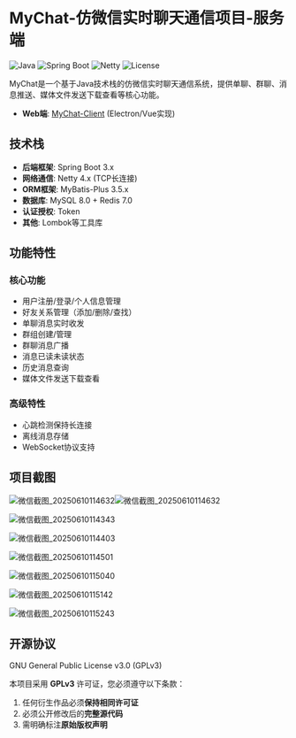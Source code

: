 # MyChat-仿微信实时聊天通信项目-服务端

![Java](https://img.shields.io/badge/Java-17%2B-orange)
![Spring Boot](https://img.shields.io/badge/Spring%20Boot-3.0.5-brightgreen)
![Netty](https://img.shields.io/badge/Netty-4.1.50.Final-blue)
![License](https://img.shields.io/badge/License-GPLv3-green)

MyChat是一个基于Java技术栈的仿微信实时聊天通信系统，提供单聊、群聊、消息推送、媒体文件发送下载查看等核心功能。

- **Web端**: [MyChat-Client](https://github.com/SoulGoodman-coder/MyChat-Client) (Electron/Vue实现)

## 技术栈

- **后端框架**: Spring Boot 3.x
- **网络通信**: Netty 4.x (TCP长连接)
- **ORM框架**: MyBatis-Plus 3.5.x
- **数据库**: MySQL 8.0 + Redis 7.0
- **认证授权**: Token
- **其他**: Lombok等工具库

## 功能特性

### 核心功能
- 用户注册/登录/个人信息管理
- 好友关系管理（添加/删除/查找）
- 单聊消息实时收发
- 群组创建/管理
- 群聊消息广播
- 消息已读未读状态
- 历史消息查询
- 媒体文件发送下载查看

### 高级特性
- 心跳检测保持长连接
- 离线消息存储
- WebSocket协议支持

## 项目截图

![微信截图_20250610114632](D:\JavaProjects\MyChat\MyChat-Server\docs\微信截图_20250610114632.png)![微信截图_20250610114632](D:\JavaProjects\MyChat\MyChat-Server\docs\微信截图_20250610114647.png)

![微信截图_20250610114343](D:\JavaProjects\MyChat\MyChat-Server\docs\微信截图_20250610114343.png)

![微信截图_20250610114403](D:\JavaProjects\MyChat\MyChat-Server\docs\微信截图_20250610114403.png)

![微信截图_20250610114501](D:\JavaProjects\MyChat\MyChat-Server\docs\微信截图_20250610114501.png)

![微信截图_20250610115040](D:\JavaProjects\MyChat\MyChat-Server\docs\微信截图_20250610115040.png)

![微信截图_20250610115142](D:\JavaProjects\MyChat\MyChat-Server\docs\微信截图_20250610115142.png)

![微信截图_20250610115243](D:\JavaProjects\MyChat\MyChat-Server\docs\微信截图_20250610115243.png)

## 开源协议

GNU General Public License v3.0 (GPLv3)

本项目采用 **GPLv3** 许可证，您必须遵守以下条款：

1. 任何衍生作品必须**保持相同许可证**
2. 必须公开修改后的**完整源代码**
3. 需明确标注**原始版权声明**
